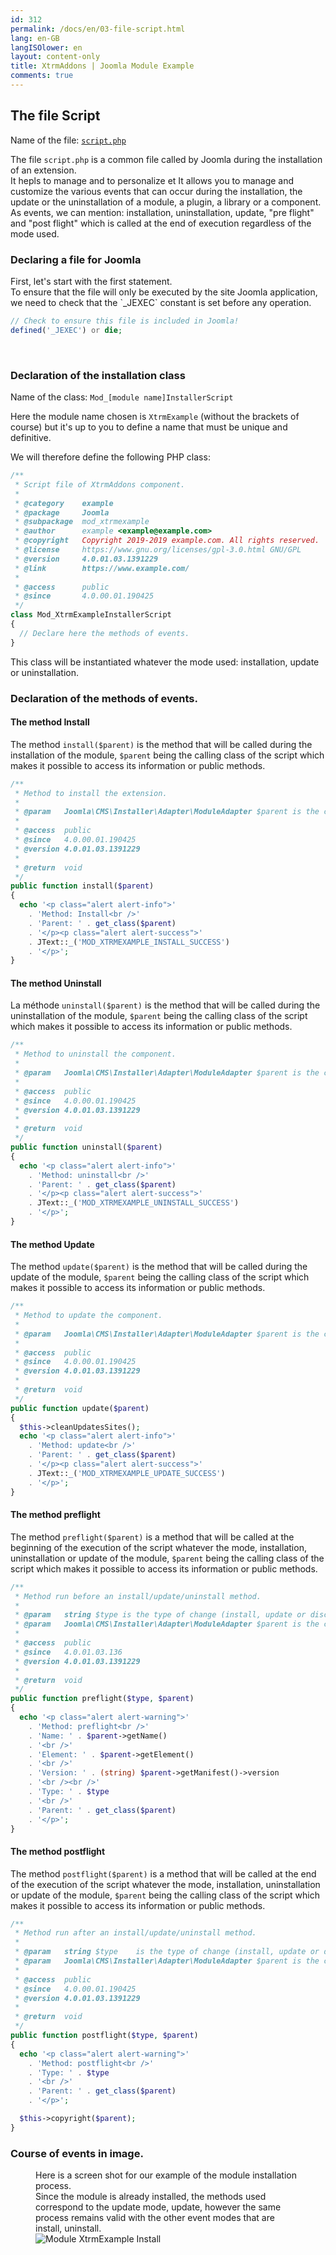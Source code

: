 ```yaml
---
id: 312
permalink: /docs/en/03-file-script.html
lang: en-GB
langISOlower: en
layout: content-only
title: XtrmAddons | Joomla Module Example
comments: true
---
```


## The file Script

<p>
  Name of the file: <a href="https://github.com/shim-sao/joomla-00021-mod_xtrmexample/blob/master/src/script.php" target="_blank"><code><span class="nc">script.php</span></code></a>
</p>

<p class="text-justify">
  The file <code><span class="nc">script.php</span></code> is a common file called by Joomla during the installation of an extension.<br />
  It hepls to manage and to personalize  et It allows you to manage and customize the various events that can occur during the installation, the update or the uninstallation of a module, a plugin, a library or a component.<br />
  As events, we can mention: installation, uninstallation, update, "pre flight" and "post flight" which is called at the end of execution regardless of the mode used.</p>

### Declaring a file for Joomla

<p class="text-justify">
  First, let's start with the first statement. <br />
  To ensure that the file will only be executed by the site Joomla application, we need to check that the `_JEXEC` constant is set before any operation.
</p>

```php
// Check to ensure this file is included in Joomla!
defined('_JEXEC') or die;
```

<br/>

### Declaration of the installation class

<p class="text-justify">
  Name of the class: <code><span class="nc">Mod_</span><span class="nc font-italic">[module name]</span><span class="nc">InstallerScript</span></code>
</p>

<p class="text-justify">
  Here the <span class="nc font-italic">module name</span> chosen is <code>XtrmExample</code> (without the brackets of course) but it's up to you to define a name that must be unique and definitive. <br />
</p>

<p class="text-justify">
  We will therefore define the following PHP class:<br />
</p>

```php
/**
 * Script file of XtrmAddons component.
 *
 * @category    example
 * @package     Joomla
 * @subpackage  mod_xtrmexample
 * @author      example <example@example.com>
 * @copyright   Copyright 2019-2019 example.com. All rights reserved.
 * @license     https://www.gnu.org/licenses/gpl-3.0.html GNU/GPL
 * @version     4.0.01.03.1391229
 * @link        https://www.example.com/
 *
 * @access      public
 * @since       4.0.00.01.190425
 */
class Mod_XtrmExampleInstallerScript
{
  // Declare here the methods of events.
}
```
<p class="text-justify">
  This class will be instantiated whatever the mode used: installation, update or uninstallation.
</p>

### Declaration of the methods of events.

#### The method <span class="text-italic">Install</span>

<p class="text-justify">
  The method <code>install($parent)</code> is the method that will be called during the installation of the module, <code>$parent</code> being the calling class of the script which makes it possible to access its information or public methods.
</p>

```php
/**
 * Method to install the extension.
 *
 * @param   Joomla\CMS\Installer\Adapter\ModuleAdapter $parent is the class calling this method.
 *
 * @access  public
 * @since   4.0.00.01.190425
 * @version 4.0.01.03.1391229
 *
 * @return  void
 */
public function install($parent)
{
  echo '<p class="alert alert-info">'
    . 'Method: Install<br />'
    . 'Parent: ' . get_class($parent)
    . '</p><p class="alert alert-success">'
    . JText::_('MOD_XTRMEXAMPLE_INSTALL_SUCCESS')
    . '</p>';
}
```

#### The method <span class="text-italic">Uninstall</span>

<p class="text-justify">
  La méthode <code>uninstall($parent)</code> is the method that will be called during the uninstallation of the module, <code>$parent</code> being the calling class of the script which makes it possible to access its information or public methods.
</p>

```php
/**
 * Method to uninstall the component.
 *
 * @param   Joomla\CMS\Installer\Adapter\ModuleAdapter $parent is the class calling this method.
 *
 * @access  public
 * @since   4.0.00.01.190425
 * @version 4.0.01.03.1391229
 *
 * @return  void
 */
public function uninstall($parent)
{
  echo '<p class="alert alert-info">'
    . 'Method: uninstall<br />'
    . 'Parent: ' . get_class($parent)
    . '</p><p class="alert alert-success">'
    . JText::_('MOD_XTRMEXAMPLE_UNINSTALL_SUCCESS')
    . '</p>';
}
```

#### The method <span class="text-italic">Update</span>

<p class="text-justify">
  The method <code>update($parent)</code> is the method that will be called during the update of the module, <code>$parent</code> being the calling class of the script which makes it possible to access its information or public methods.
</p>

```php
/**
 * Method to update the component.
 *
 * @param   Joomla\CMS\Installer\Adapter\ModuleAdapter $parent is the class calling this method.
 *
 * @access  public
 * @since   4.0.00.01.190425
 * @version 4.0.01.03.1391229
 *
 * @return  void
 */
public function update($parent)
{
  $this->cleanUpdatesSites();
  echo '<p class="alert alert-info">'
    . 'Method: update<br />'
    . 'Parent: ' . get_class($parent)
    . '</p><p class="alert alert-success">'
    . JText::_('MOD_XTRMEXAMPLE_UPDATE_SUCCESS')
    . '</p>';
}
```

#### The method <span class="text-italic">preflight</span>

<p class="text-justify">
  The method <code>preflight($parent)</code> is a method that will be called at the beginning of the execution of the script whatever the mode, installation, uninstallation or update of the module, <code>$parent</code> being the calling class of the script which makes it possible to access its information or public methods.
</p>

```php
/**
 * Method run before an install/update/uninstall method.
 *
 * @param   string $type is the type of change (install, update or discover_install)
 * @param   Joomla\CMS\Installer\Adapter\ModuleAdapter $parent is the class calling this method
 *
 * @access  public
 * @since   4.0.01.03.136
 * @version 4.0.01.03.1391229
 *
 * @return  void
 */
public function preflight($type, $parent)
{
  echo '<p class="alert alert-warning">'
    . 'Method: preflight<br />'
    . 'Name: ' . $parent->getName()
    . '<br />'
    . 'Element: ' . $parent->getElement()
    . '<br />'
    . 'Version: ' . (string) $parent->getManifest()->version
    . '<br /><br />'
    . 'Type: ' . $type
    . '<br />'
    . 'Parent: ' . get_class($parent)
    . '</p>';
}
```

#### The method <span class="text-italic">postflight</span>

<p class="text-justify">
  The method <code>postflight($parent)</code> is a method that will be called at the end of the execution of the script whatever the mode, installation, uninstallation or update of the module, <code>$parent</code> being the calling class of the script which makes it possible to access its information or public methods.
</p>

```php
/**
 * Method run after an install/update/uninstall method.
 *
 * @param   string $type 	is the type of change (install, update or discover_install)
 * @param   Joomla\CMS\Installer\Adapter\ModuleAdapter $parent is the class calling this method
 *
 * @access  public
 * @since   4.0.00.01.190425
 * @version 4.0.01.03.1391229
 *
 * @return 	void
 */
public function postflight($type, $parent)
{
  echo '<p class="alert alert-warning">'
    . 'Method: postflight<br />'
    . 'Type: ' . $type
    . '<br />'
    . 'Parent: ' . get_class($parent)
    . '</p>';

  $this->copyright($parent);
}
```

### Course of events in image.

<figure>
  <figcaption class="text-justify">
    Here is a screen shot for our example of the module installation process.<br />
    Since the module is already installed, the methods used correspond to the update mode, <span class="font-italic">update</span>, however the same process remains valid with the other event modes that are <span class="font-italic">install, uninstall</span>.
  </figcaption>
  <img src="/assets/images/module-xtrmexample-install.jpg" alt="Module XtrmExample Install" title="Module XtrmExample Install" />
</figure>
